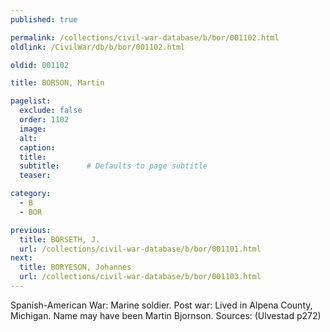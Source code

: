```yaml
---
published: true

permalink: /collections/civil-war-database/b/bor/001102.html
oldlink: /CivilWar/db/b/bor/001102.html

oldid: 001102

title: BORSON, Martin

pagelist:
  exclude: false
  order: 1102
  image: 
  alt:
  caption:
  title:
  subtitle:      # Defaults to page subtitle
  teaser:

category: 
  - B 
  - BOR

previous:
  title: BORSETH, J.
  url: /collections/civil-war-database/b/bor/001101.html  
next:
  title: BORYESON, Johannes
  url: /collections/civil-war-database/b/bor/001103.html   
---
```

Spanish-American War: Marine soldier. Post war: Lived in Alpena County, Michigan. Name may have been Martin Bjornson. Sources: (Ulvestad p272)